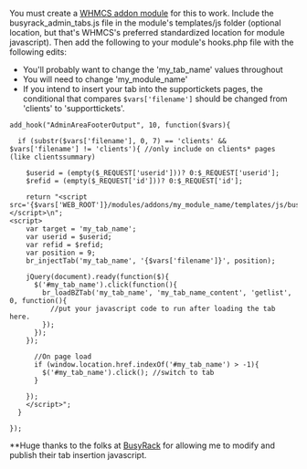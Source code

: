 You must create a [WHMCS addon module](https://developers.whmcs.com/addon-modules/) for this to work. Include the busyrack_admin_tabs.js file in the module's templates/js folder (optional location, but that's WHMCS's preferred standardized location for module javascript). Then add the following to your module's hooks.php file with the following edits:
- You'll probably want to change the 'my_tab_name' values throughout
- You will need to change 'my_module_name'
- If you intend to insert your tab into the supportickets pages, the conditional that compares `$vars['filename']` should be changed from 'clients' to 'supporttickets'.

```
add_hook("AdminAreaFooterOutput", 10, function($vars){
    
  if (substr($vars['filename'], 0, 7) == 'clients' && $vars['filename'] != 'clients'){ //only include on clients* pages (like clientssummary)
    
    $userid = (empty($_REQUEST['userid']))? 0:$_REQUEST['userid'];
    $refid = (empty($_REQUEST['id']))? 0:$_REQUEST['id'];

    return "<script src='{$vars['WEB_ROOT']}/modules/addons/my_module_name/templates/js/busyrack_admin_tabs.js'></script>\n";
<script>
    var target = 'my_tab_name';
    var userid = $userid;
    var refid = $refid;
    var position = 9;
    br_injectTab('my_tab_name', '{$vars['filename']}', position);
    
    jQuery(document).ready(function($){
      $('#my_tab_name').click(function(){
        br_loadBZTab('my_tab_name', 'my_tab_name_content', 'getlist', 0, function(){
          //put your javascript code to run after loading the tab here.
        });
      });
    });
      
      //On page load
      if (window.location.href.indexOf('#my_tab_name') > -1){
        $('#my_tab_name').click(); //switch to tab
      }
      
    });
    </script>";
  }

});
```

**Huge thanks to the folks at [BusyRack](https://www.busyrack.com) for allowing me to modify and publish their tab insertion javascript.
